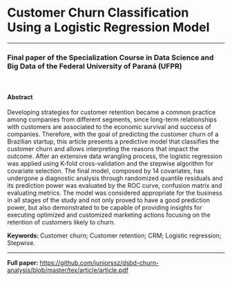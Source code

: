 # Customer Churn Classification Using a Logistic Regression Model

<hr>

###  Final paper of the Specialization Course in Data Science and Big Data of the Federal University of Paraná (UFPR)

<br>

#### Abstract

Developing strategies for customer retention became a common practice among companies from different segments, since long-term relationships with customers are associated to the economic survival and success of companies. Therefore, with the goal of predicting the customer churn of a Brazilian startup, this article presents a predictive model that classifies the customer churn and allows interpreting the reasons that impact the outcome. After an extensive data wrangling process, the logistic regression was applied using K-fold cross-validation and the stepwise algorithm for covariate selection. The final model, composed by 14 covariates, has undergone a diagnostic analysis through randomized quantile residuals and its prediction power was evaluated by the ROC curve, confusion matrix and evaluating metrics. The model was considered appropriate for the business in all stages of the study and not only proved to have a good prediction power, but also demonstrated to be capable of providing insights for executing optimized and customized marketing actions focusing on the retention of customers likely to churn.

<b>Keywords: </b>Customer churn; Customer retention; CRM; Logistic regression; Stepwise.

<hr>

<b>Full paper: </b> https://github.com/juniorssz/dsbd-churn-analysis/blob/master/tex/article/article.pdf




